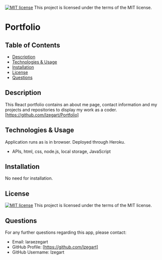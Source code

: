 
  [![MIT license](https://img.shields.io/badge/License-MIT-blue.svg)](https://lbesson.mit-license.org/)  This project is licensed under the terms of the MIT license. 

  # Portfolio

  ## Table of Contents
  * [Description](#description)
  * [Technologies & Usage](#technologies-&-usage) 
  * [Installation](#installation)
  * [License](#license)
  * [Questions](#questions)

  ## Description
  This React portfolio contains an about me page, contact information and my projects and repositories to display my work as a coder.
  [https://github.com/lzegart/Portfolio]

  ## Technologies & Usage
  Application runs as is in browser. Deployed through Heroku.
  *  APIs, html, css, node.js, local storage, JavaScript

  ## Installation
  No need for installation.

  ## License
  [![MIT license](https://img.shields.io/badge/License-MIT-blue.svg)](https://lbesson.mit-license.org/)  This project is licensed under the terms of the MIT license.

  ## Questions
  For any further questions regarding this app, please contact:
  * Email: laraezegart
  * GitHub Profile: [https://github.com/lzegart]
  * GitHub Username: lzegart
  